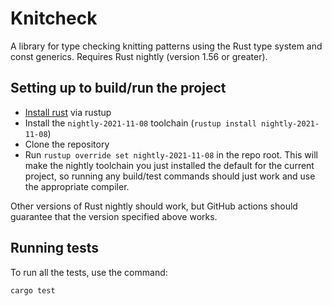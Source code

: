 # Knitcheck

A library for type checking knitting patterns using the Rust type system and const generics. Requires Rust nightly (version 1.56 or greater).

## Setting up to build/run the project

- [Install rust](https://rustup.rs) via rustup
- Install the `nightly-2021-11-08` toolchain (`rustup install nightly-2021-11-08`)
- Clone the repository
- Run `rustup override set nightly-2021-11-08` in the repo root. This will make the nightly toolchain you just installed the default for the current project, so running any build/test commands should just work and use the appropriate compiler.

Other versions of Rust nightly should work, but GitHub actions should guarantee that the version specified above works.

## Running tests

To run all the tests, use the command:

```bash
cargo test
```
